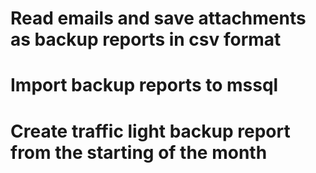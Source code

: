 # Read emails and save attachments as backup reports in csv format
# Import backup reports to mssql
# Create traffic light backup report from the starting of the month
